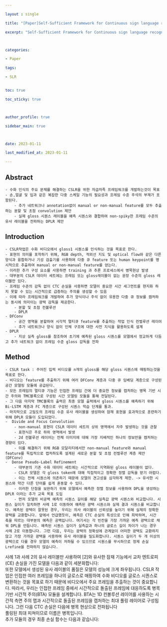 ```yaml
---

layout : single

title: "[Paper]Self-Sufficient Framework for Continuous sign language recognition"

excerpt: "Self-Sufficient Framework for Continuous sign language recognition 논문 리뷰"



categories:

- Paper

tags:

- SLR


toc: true

toc_sticky: true



author_profile: true

sidebar_main: true



date: 2023-01-11

last_modified_at: 2023-01-11

---
```


  

## Abstract  
    - 수화 인식의 주요 문제를 해결하는 CSLR을 위한 자급자족 프레임워크를 개발하는것이 목표
    - 손,얼굴 및 입과 같은 복잡한 다중 스케일 기능의 필요성과 프레임 수준 주석의 부재가 포함된다.
        - 추가 네트워크나 annotation없이 manual or non-manual feature를 모두 추출하는 분할 및 초점 convolution 제안
        - 실제 gloss 시퀀스 레이블을 예측 시퀀스와 결합하여 non-spiky한 프레임 수준의 유사 레이블을 전파하는 DPLR 제안

## Introduction  
    - CSLR작업은 수화 비디오에서 gloss1 시퀀스를 인식하는 것을 목표로 한다.
    - 표현의 의미를 포착하기 위해, RGB depth, 적외선 지도 및 optical flow와 같은 다른 양식과 융합하거나 기성 검출기를 사용하여 다중 큐 feature 또는 human keypoint를 명시적으로 추출하여 manual or non-manual feature를 얻는다.
    - 이러한 추가 구성 요소를 사용하면 training 과 추론 프로세스에서 병목현상 발생
    - 대부분의 CSLR 데이터 세트에는 프레임 또는 gloss레이블이 없는 문장 수준의 gloss 레이블만 있다.
    - 프레임 수준의 감독 없이 CTC 손실을 사용하면 모델이 중요한 시간 세그먼트를 현지화 하지 못할 수 있는 시간적으로 급증하는 주의를 생성할 수 있음
    - 이에 따라 프레임워크를 개발하여 추가 양식이나 주석 없이 유용한 다중 큐 정보를 캠처하는 동시에 의미이는 광택 감독을 제공한다.
        - 분할 및 초점 컨볼루션
        - DPLR
    - DFConv
        - 공간 영역을 분할하여 시각적 멀티큐 feature를 추출하는 작업 인식 컨벌루션 레이어
        - 추가 네트워크나 양식 없이 인체 구조에 대한 사전 지식을 활용하도록 설계
    - DPLR
        - 지상 실측 gloss를 참조하여 초기에 예측된 gloss 시퀀스를 모델에서 정교하게 다듬고 추가 네트워크 없이 프레임 수준 gloss 감독을 전파

## Method  
    - CSLR task : 주어진 입력 비디오를 n개의 gloss를 해당 gloss 시퀀스에 매핑하는것을 목표로 한다.
    - 비디오는 feature를 추출하기 위해 여러 DFConv 계층과 다중 큐 임베딩 계층으로 구성된 공간 모델링 모듈에 공급된다.
    - 모든 프레임의 멀티큐 기능은 인접한 프레임 간에 더 중요한 정보를 캡처하는 병목 기반 시간 주의와 TMC블록으로 구성된 시간 모델링 모듈을 통해 전달된다.
    - 그 다음 마지막 TMC블록의 출력은 최종 모델 출력에서 gloss 시퀀스를 예측하기 위해 Bi-LSTM 계층과 FC 게층으로 구성된 시퀀스 학습 단계를 통과.
    - 마지막으로 고밀도의 프레임 수준 유사 레이블을 생성하여 잠재 표현을 효과적으로 훈련하기 위해 DPLR 모듈이 도입되었다.
    -  Divide and Focus Convolution  
        - non-manual 표현이 CSLR 데이터 세트의 상위 영역에서 자주 발생하는 것을 관찰
        - 표현식은 주로 하위 영역에서 발생
        - 2d 컨볼루션 레이어는 전체 이미지에 대해 가장 지배적인 하나의 정보만을 캠처하는 경향이 있다.
        - 이를 해결하기 위해 RGB 모달리티에서만 non-manual feature와 manual feature를 독립적으로 캡처하도록 설계된 새로운 분할 및 초점 컨벌루션 계층 제안(DFConv)
    -  Dense Pseudo-Label Refinement  
        - 대부분의 기존 수화 데이터 세트에는 시간적으로 지역화된 gloss 레이블이 없다.
        - CSLR 모델은 각 gloss token에 대해 직접적이고 정확한 정렬 감독을 받기 어렵다.
        - 이는 전체 시퀀스에 의존하기 때문에 모델의 견고성을 심각하게 제한. -> 유사한 시퀀스와 약간 다른 단어를 쉽게 혼동할 수 있다.
        - 이러한 단점을 보완하기 위해 모델에서 예측한 정렬 정보를 사용하여 DPL을 생성하는 DPLR 이라는 추가 교육 목표 도입
        - 먼저 모델의 비공백 예측의 시퀀스 길이를 해당 실측값 광택 시퀀스와 비교합니다. 시퀀스 길이가 일치하면 사례 1로 이동하여 예측된 광택 시퀀스와 실제 결과 시퀀스를 비교합니다. 예측된 광택이 잘못된 경우, 우리는 의사 레이블의 신뢰성을 높이기 위해 실제의 정확한 광택을 교환합니다. 앞에서 언급했듯이, 예측은 CTC 손실의 특성으로 인해 희박하며, 시간 축을 따르는 대부분의 예측은 공백입니다. 여기서는 각 빈칸을 가장 가까운 예측 광택으로 채워 DPL을 만듭니다. 예측된 시퀀스 길이가 실측값과 하나의 글로스 길이 차이가 나는 경우 사례 2로 이동합니다. 그런 다음, 우리는 광택의 정확성에 관계없이 어떠한 광택도 교환하지 않고 가장 가까운 광택을 사용하여 유사 레이블을 밀도화합니다. 시퀀스 길이가 두 개 이상의 광택으로 다를 경우 모델의 예측이 저하될 수 있으므로 시퀀스를 무시하므로 정제 손실 Lrefine을 전파하지 않습니다.

사례 1과 사례 2의 유사 레이블만 사용하여 \[2\]와 유사한 잠재 기능에서 교차 엔트로피(CE) 손실을 가진 모델을 다음과 같이 세분화합니다:  
또한 모델에서 생성된 유사 레이블의 품질은 모델의 성능에 크게 좌우됩니다. CSLR 작업은 인접한 여러 프레임을 하나의 글로스로 매핑하여 수화 비디오를 글로스 시퀀스로 변환하는 것을 목표로 하기 때문에 비디오에서 주요 프레임을 추출하는 것이 중요합니다. 따라서, 우리는 인접한 프레임 중에서 시간적으로 돌출된 프레임에 대응하도록 병목 기반 시간적 주의(BTA) 모듈을 설계합니다. BTA는 1D 컨볼루션 레이어를 사용하는 시간적 측면 주의 맵과 시간적으로 돌출된 프레임을 캡처하는 최대 풀링 레이어로 구성됩니다. 그런 다음 CTC 손실은 다음에 병목 현상으로 전파됩니다  
풀링된 최대 피쳐이므로 이름은 병목입니다.  
추가 모듈의 경우 최종 손실 함수는 다음과 같습니다: